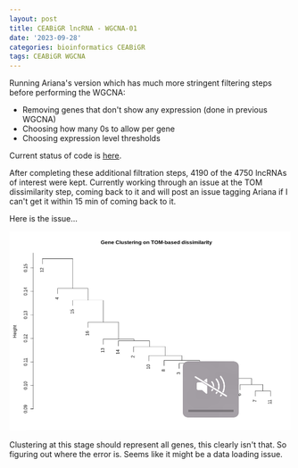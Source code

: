```yaml
---
layout: post
title: CEABiGR lncRNA - WGCNA-01
date: '2023-09-28'
categories: bioinformatics CEABiGR
tags: CEABiGR WGCNA
---
```


Running Ariana's version which has much more stringent filtering steps before performing the WGCNA:
* Removing genes that don't show any expression (done in previous WGCNA)
* Choosing how many 0s to allow per gene
* Choosing expression level thresholds

Current status of code is [here](https://github.com/zbengt/oyster-lnc/blob/main/code/06-WGCNA-TreeCut-distance-matrix.Rmd).

After completing these additional filtration steps, 4190 of the 4750 lncRNAs of interest were kept. Currently working through an issue at the TOM dissimilarity step, coming back to it and will post an issue tagging Ariana if I can't get it within 15 min of coming back to it.

Here is the issue...

![image](https://github.com/zbengt/zbengt.github.io/blob/master/assets/img/oyster-lnc/WGCNA-01-tom-dissimilarity.png?raw=true)

Clustering at this stage should represent all genes, this clearly isn't that. So figuring out where the error is. Seems like it might be a data loading issue.

